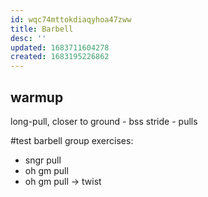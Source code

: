 ```yaml
---
id: wqc74mttokdiaqyhoa47zww
title: Barbell
desc: ''
updated: 1683711604278
created: 1683195226862
---
```


## warmup
long-pull, closer to ground - bss stride - pulls

#test barbell group exercises:
  - sngr pull
  - oh gm pull
  - oh gm pull -> twist